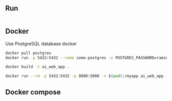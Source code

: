 

## Run

```

```

## Docker

Use PostgreSQL database docker

```bash
docker pull postgres
docker run -p 5432:5432 --name some-postgres -e POSTGRES_PASSWORD=ramze_akbar_agha -e POSTGRES_USER=akbar_agha -e POSTGRES_DB=database_akbar_agha -d postgres
```

```bash
docker build -t ai_web_app .
```

```bash
docker run --rm -p 5432:5432 -p 8080:5000 -v $(pwd):/myapp ai_web_app
```

## Docker compose
